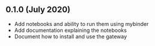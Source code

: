 0.1.0 (July 2020)
-----------------

- Add notebooks and ability to run them using mybinder
- Add documentation explaining the notebooks
- Document how to install and use the gateway
